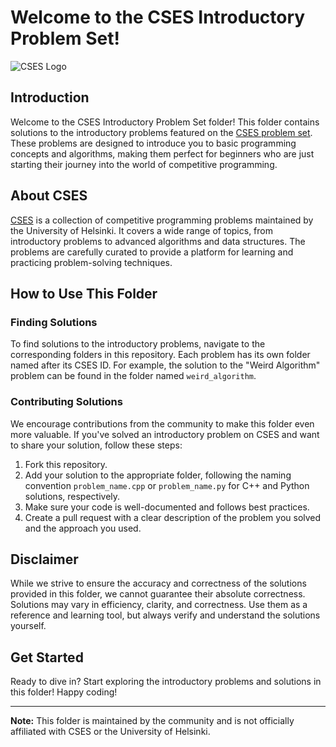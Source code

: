 # Welcome to the CSES Introductory Problem Set!

![CSES Logo](https://cses.fi/logo.png)

## Introduction

Welcome to the CSES Introductory Problem Set folder! This folder contains solutions to the introductory problems featured on the [CSES problem set](https://cses.fi/problemset/). These problems are designed to introduce you to basic programming concepts and algorithms, making them perfect for beginners who are just starting their journey into the world of competitive programming.

## About CSES

[CSES](https://cses.fi/problemset/) is a collection of competitive programming problems maintained by the University of Helsinki. It covers a wide range of topics, from introductory problems to advanced algorithms and data structures. The problems are carefully curated to provide a platform for learning and practicing problem-solving techniques.

## How to Use This Folder

### Finding Solutions

To find solutions to the introductory problems, navigate to the corresponding folders in this repository. Each problem has its own folder named after its CSES ID. For example, the solution to the "Weird Algorithm" problem can be found in the folder named `weird_algorithm`.

### Contributing Solutions

We encourage contributions from the community to make this folder even more valuable. If you've solved an introductory problem on CSES and want to share your solution, follow these steps:

1. Fork this repository.
2. Add your solution to the appropriate folder, following the naming convention `problem_name.cpp` or `problem_name.py` for C++ and Python solutions, respectively.
3. Make sure your code is well-documented and follows best practices.
4. Create a pull request with a clear description of the problem you solved and the approach you used.

## Disclaimer

While we strive to ensure the accuracy and correctness of the solutions provided in this folder, we cannot guarantee their absolute correctness. Solutions may vary in efficiency, clarity, and correctness. Use them as a reference and learning tool, but always verify and understand the solutions yourself.

## Get Started

Ready to dive in? Start exploring the introductory problems and solutions in this folder! Happy coding!

---

**Note:** This folder is maintained by the community and is not officially affiliated with CSES or the University of Helsinki.
